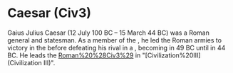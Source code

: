 # Caesar (Civ3)

Gaius Julius Caesar (12 July 100 BC – 15 March 44 BC) was a Roman general and statesman. As a member of the , he led the Roman armies to victory in the before defeating his rival in a , becoming in 49 BC until in 44 BC. He leads the [Roman%20%28Civ3%29](Romans) in "[Civilization%20III](Civilization III)".